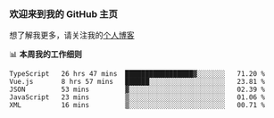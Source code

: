 ### 欢迎来到我的 GitHub 主页

想了解我更多，请关注我的[个人博客](https://leoku.top)


📊 **本周我的工作细则**
<!--START_SECTION:waka-->
```text
TypeScript   26 hrs 47 mins  █████████████████▓░░░░░░░   71.20 % 
Vue.js       8 hrs 57 mins   ██████░░░░░░░░░░░░░░░░░░░   23.81 % 
JSON         53 mins         ▓░░░░░░░░░░░░░░░░░░░░░░░░   02.39 % 
JavaScript   23 mins         ▒░░░░░░░░░░░░░░░░░░░░░░░░   01.06 % 
XML          16 mins         ▒░░░░░░░░░░░░░░░░░░░░░░░░   00.71 % 
```
<!--END_SECTION:waka-->
